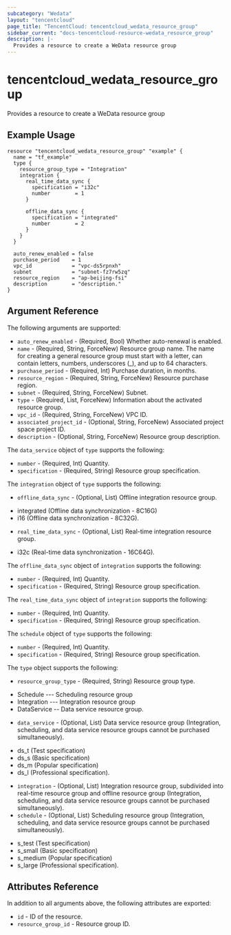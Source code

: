 ```yaml
---
subcategory: "Wedata"
layout: "tencentcloud"
page_title: "TencentCloud: tencentcloud_wedata_resource_group"
sidebar_current: "docs-tencentcloud-resource-wedata_resource_group"
description: |-
  Provides a resource to create a WeData resource group
---
```


# tencentcloud_wedata_resource_group

Provides a resource to create a WeData resource group

## Example Usage

```hcl
resource "tencentcloud_wedata_resource_group" "example" {
  name = "tf_example"
  type {
    resource_group_type = "Integration"
    integration {
      real_time_data_sync {
        specification = "i32c"
        number        = 1
      }

      offline_data_sync {
        specification = "integrated"
        number        = 2
      }
    }
  }

  auto_renew_enabled = false
  purchase_period    = 1
  vpc_id             = "vpc-ds5rpnxh"
  subnet             = "subnet-fz7rw5zq"
  resource_region    = "ap-beijing-fsi"
  description        = "description."
}
```

## Argument Reference

The following arguments are supported:

* `auto_renew_enabled` - (Required, Bool) Whether auto-renewal is enabled.
* `name` - (Required, String, ForceNew) Resource group name. The name for creating a general resource group must start with a letter, can contain letters, numbers, underscores (_), and up to 64 characters.
* `purchase_period` - (Required, Int) Purchase duration, in months.
* `resource_region` - (Required, String, ForceNew) Resource purchase region.
* `subnet` - (Required, String, ForceNew) Subnet.
* `type` - (Required, List, ForceNew) Information about the activated resource group.
* `vpc_id` - (Required, String, ForceNew) VPC ID.
* `associated_project_id` - (Optional, String, ForceNew) Associated project space project ID.
* `description` - (Optional, String, ForceNew) Resource group description.

The `data_service` object of `type` supports the following:

* `number` - (Required, Int) Quantity.
* `specification` - (Required, String) Resource group specification.

The `integration` object of `type` supports the following:

* `offline_data_sync` - (Optional, List) Offline integration resource group.

- integrated (Offline data synchronization - 8C16G)
- i16 (Offline data synchronization - 8C32G).
* `real_time_data_sync` - (Optional, List) Real-time integration resource group.

- i32c (Real-time data synchronization - 16C64G).

The `offline_data_sync` object of `integration` supports the following:

* `number` - (Required, Int) Quantity.
* `specification` - (Required, String) Resource group specification.

The `real_time_data_sync` object of `integration` supports the following:

* `number` - (Required, Int) Quantity.
* `specification` - (Required, String) Resource group specification.

The `schedule` object of `type` supports the following:

* `number` - (Required, Int) Quantity.
* `specification` - (Required, String) Resource group specification.

The `type` object supports the following:

* `resource_group_type` - (Required, String) Resource group type.

- Schedule --- Scheduling resource group
- Integration --- Integration resource group  
- DataService -- Data service resource group.
* `data_service` - (Optional, List) Data service resource group (Integration, scheduling, and data service resource groups cannot be purchased simultaneously).

- ds_t (Test specification)
- ds_s (Basic specification)
- ds_m (Popular specification)
- ds_l (Professional specification).
* `integration` - (Optional, List) Integration resource group, subdivided into real-time resource group and offline resource group (Integration, scheduling, and data service resource groups cannot be purchased simultaneously).
* `schedule` - (Optional, List) Scheduling resource group (Integration, scheduling, and data service resource groups cannot be purchased simultaneously).

- s_test (Test specification)
- s_small (Basic specification)
- s_medium (Popular specification)
- s_large (Professional specification).

## Attributes Reference

In addition to all arguments above, the following attributes are exported:

* `id` - ID of the resource.
* `resource_group_id` - Resource group ID.


